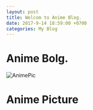 ```yaml
---
layout: post
title: Welcom to Anime Blog.
date: 2017-9-14 18:59:00 +0700
categories: My Blog
---
```


# Anime Bolg.

![AnimePic](https://imgur.com/Dslak2a.jpg)

# Anime Picture 
